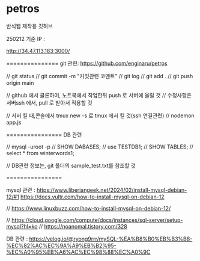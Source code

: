# petros
반석웹 제작용 깃허브

250212 기준 IP :

http://34.47.113.183:3000/

===============
git 관련: https://github.com/enginaru/petros

// git status 
// git commit -m "커밋관련 코멘트" 
// git log 
// git add . 
// git push origin main 

// github 에서 클론하여, 노트북에서 작업한뒤 push 로 서버에 올릴 것
// 수정사항은 서버ssh 에서, pull 로 받아서 적용할 것

// 서버 킬 때,콘솔에서  tmux new -s 로 tmux 에서 킬 것(ssh 연결관련)
// nodemon app.js


================
DB 관련

// mysql -uroot -p
// SHOW DABASES;
// use TESTDB1;
// SHOW TABLES;
// select * from winterwords1;

// DB관련 정보는, git 폴더의 sample_test.txt를 참조할 것

================

mysql 관련 : 
https://www.liberiangeek.net/2024/02/install-mysql-debian-12/#1
https://docs.vultr.com/how-to-install-mysql-on-debian-12

// https://www.linuxbuzz.com/how-to-install-mysql-on-debian-12/

// https://cloud.google.com/compute/docs/instances/sql-server/setup-mysql?hl=ko
// https://noanomal.tistory.com/328


DB 관련 :
https://velog.io/@ryong9rrr/mySQL-%EA%B8%B0%EB%B3%B8-%EC%82%AC%EC%9A%A9%EB%B2%95-%EC%A0%95%EB%A6%AC%EC%98%88%EC%A0%9C

